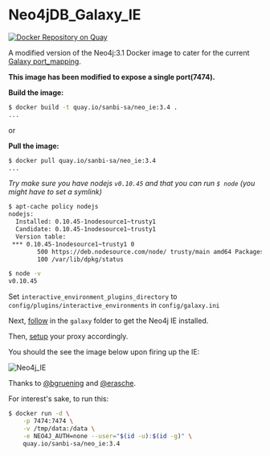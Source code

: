 # Neo4jDB_Galaxy_IE

[![Docker Repository on Quay](https://quay.io/repository/sanbi-sa/neo_ie/status "Docker Repository on Quay")](https://quay.io/repository/sanbi-sa/neo_ie)

A modified version of the Neo4j:3.1 Docker image to cater for the current [Galaxy port_mapping](https://github.com/galaxyproject/galaxy/blob/dev/lib/galaxy/web/base/interactive_environments.py#L381).

**This image has been modified to expose a single port(7474).**

**Build the image:**

```sh
$ docker build -t quay.io/sanbi-sa/neo_ie:3.4 .
...
```

or

**Pull the image:**

```sh
$ docker pull quay.io/sanbi-sa/neo_ie:3.4
...
```

_Try make sure you have nodejs `v0.10.45` and that you can run `$ node` (you might have to set a symlink)_

```sh
$ apt-cache policy nodejs
nodejs:
  Installed: 0.10.45-1nodesource1~trusty1
  Candidate: 0.10.45-1nodesource1~trusty1
  Version table:
 *** 0.10.45-1nodesource1~trusty1 0
        500 https://deb.nodesource.com/node/ trusty/main amd64 Packages
        100 /var/lib/dpkg/status
```

```sh
$ node -v
v0.10.45
```

Set `interactive_environment_plugins_directory` to `config/plugins/interactive_environments` in `config/galaxy.ini`

Next, [follow](galaxy/README.md) in the `galaxy` folder to get the Neo4j IE installed.

Then, [setup](https://docs.galaxyproject.org/en/master/admin/interactive_environments.html#setting-up-the-proxy) your proxy accordingly.

You should the see the image below upon firing up the IE:

![Neo4j_IE](https://raw.githubusercontent.com/thobalose/neo4j_galaxy_ie/master/neo4j_ie.png)

Thanks to [@bgruening](https://github.com/bgruening) and [@erasche](https://github.com/erasche).

For interest's sake, to run this:

```sh
$ docker run -d \
    -p 7474:7474 \
    -v /tmp/data:/data \
    -e NEO4J_AUTH=none --user="$(id -u):$(id -g)" \
    quay.io/sanbi-sa/neo_ie:3.4
```
